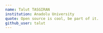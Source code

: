 ```yaml
---
name: Talut TASGIRAN
institution: Anadolu University 
quote: Open source is cool, be part of it.
github_user: talut
---
```


